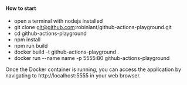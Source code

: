 #### How to start

- open a terminal with nodejs installed
- git clone git@github.com:robinlant/github-actions-playground.git
- cd github-actions-playground
- npm install
- npm run build
- docker build -t github-actions-playground .
- docker run --name name -p 5555:80 github-actions-playground

Once the Docker container is running, you can access the application by navigating to http://localhost:5555 in your web browser.